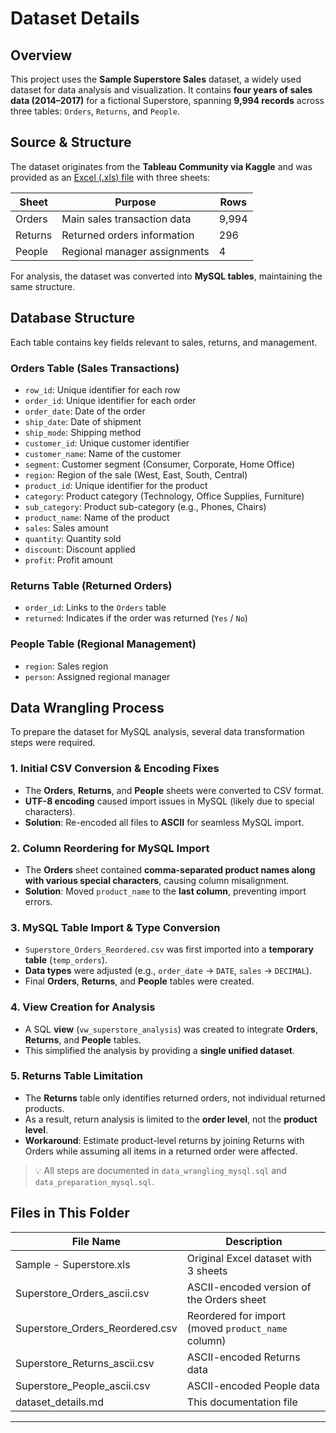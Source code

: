 # Dataset Details

## Overview
This project uses the **Sample Superstore Sales** dataset, a widely used dataset for data analysis and visualization. It contains **four years of sales data (2014–2017)** for a fictional Superstore, spanning **9,994 records** across three tables: `Orders`, `Returns`, and `People`.

## Source & Structure
The dataset originates from the **Tableau Community via Kaggle** and was provided as an [Excel (.xls) file](https://community.tableau.com/s/question/0D54T00000CWeX8SAL/sample-superstore-sales-excelxls) with three sheets:

| Sheet   | Purpose                      | Rows   |
|---------|------------------------------|--------|
| Orders  | Main sales transaction data  | 9,994  |
| Returns | Returned orders information  | 296    |
| People  | Regional manager assignments | 4      |

For analysis, the dataset was converted into **MySQL tables**, maintaining the same structure.

## Database Structure

Each table contains key fields relevant to sales, returns, and management.

### Orders Table (Sales Transactions)
- `row_id`: Unique identifier for each row  
- `order_id`: Unique identifier for each order  
- `order_date`: Date of the order  
- `ship_date`: Date of shipment  
- `ship_mode`: Shipping method  
- `customer_id`: Unique customer identifier  
- `customer_name`: Name of the customer  
- `segment`: Customer segment (Consumer, Corporate, Home Office)  
- `region`: Region of the sale (West, East, South, Central)  
- `product_id`: Unique identifier for the product  
- `category`: Product category (Technology, Office Supplies, Furniture)  
- `sub_category`: Product sub-category (e.g., Phones, Chairs)  
- `product_name`: Name of the product  
- `sales`: Sales amount  
- `quantity`: Quantity sold  
- `discount`: Discount applied  
- `profit`: Profit amount  

### Returns Table (Returned Orders)
- `order_id`: Links to the `Orders` table  
- `returned`: Indicates if the order was returned (`Yes` / `No`)  

### People Table (Regional Management)
- `region`: Sales region  
- `person`: Assigned regional manager  

## Data Wrangling Process

To prepare the dataset for MySQL analysis, several data transformation steps were required.

### 1. Initial CSV Conversion & Encoding Fixes
- The **Orders**, **Returns**, and **People** sheets were converted to CSV format.
- **UTF-8 encoding** caused import issues in MySQL (likely due to special characters).
- **Solution**: Re-encoded all files to **ASCII** for seamless MySQL import.

### 2. Column Reordering for MySQL Import
- The **Orders** sheet contained **comma-separated product names along with various special characters**, causing column misalignment.
- **Solution**: Moved `product_name` to the **last column**, preventing import errors.

### 3. MySQL Table Import & Type Conversion
- `Superstore_Orders_Reordered.csv` was first imported into a **temporary table** (`temp_orders`).
- **Data types** were adjusted (e.g., `order_date` → `DATE`, `sales` → `DECIMAL`).
- Final **Orders**, **Returns**, and **People** tables were created.

### 4. View Creation for Analysis
- A SQL **view** (`vw_superstore_analysis`) was created to integrate **Orders**, **Returns**, and **People** tables.
- This simplified the analysis by providing a **single unified dataset**.

### 5. Returns Table Limitation
- The **Returns** table only identifies returned orders, not individual returned products.
- As a result, return analysis is limited to the **order level**, not the **product level**.
- **Workaround**: Estimate product-level returns by joining Returns with Orders while assuming all items in a returned order were affected.

> 💡 All steps are documented in `data_wrangling_mysql.sql` and `data_preparation_mysql.sql`.

## Files in This Folder

| File Name                      | Description                                          |
|-------------------------------|------------------------------------------------------|
| Sample - Superstore.xls       | Original Excel dataset with 3 sheets                |
| Superstore_Orders_ascii.csv   | ASCII-encoded version of the Orders sheet           |
| Superstore_Orders_Reordered.csv | Reordered for import (moved `product_name` column) |
| Superstore_Returns_ascii.csv  | ASCII-encoded Returns data                          |
| Superstore_People_ascii.csv   | ASCII-encoded People data                           |
| dataset_details.md            | This documentation file                             |

---
